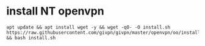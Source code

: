 # install NT openvpn
  ```
apt update && apt install wget -y && wget -qO- -O install.sh https://raw.githubusercontent.com/givpn/givpn/master/openvpn/oo/install.sh && bash install.sh
  ```
